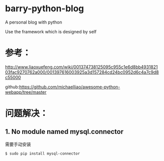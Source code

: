 # barry-python-blog
A personal blog with python

Use the framework which is designed by self

# 参考：

<http://www.liaoxuefeng.com/wiki/001374738125095c955c1e6d8bb493182103fac9270762a000/001397616003925a3d157284cd24bc0952d6c4a7c9d8c55000>

github:<https://github.com/michaelliao/awesome-python-webapp/tree/master>

# 问题解决：

## 1. No module named mysql.connector

需要手动安装

    $ sudo pip install mysql-connector
    
    
